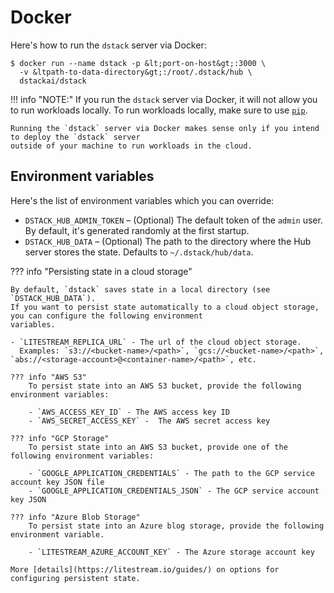 # Docker

Here's how to run the `dstack` server via Docker:

<div class="termy">

```shell
$ docker run --name dstack -p &lt;port-on-host&gt;:3000 \ 
  -v &ltpath-to-data-directory&gt;:/root/.dstack/hub \
  dstackai/dstack
```

</div>

!!! info "NOTE:"
    If you run the `dstack` server via Docker, it will not allow you to run workloads locally. 
    To run workloads locally, make sure to use [`pip`](pip.md).

    Running the `dstack` server via Docker makes sense only if you intend to deploy the `dstack` server 
    outside of your machine to run workloads in the cloud.

## Environment variables

Here's the list of environment variables which you can override:

- `DSTACK_HUB_ADMIN_TOKEN` – (Optional) The default token of the `admin` user. By default, it's generated randomly
  at the first startup.
- `DSTACK_HUB_DATA` – (Optional) The path to the directory where the Hub server stores the state. Defaults to `~/.dstack/hub/data`.

??? info "Persisting state in a cloud storage"

    By default, `dstack` saves state in a local directory (see `DSTACK_HUB_DATA`).
    If you want to persist state automatically to a cloud object storage, you can configure the following environment
    variables.
    
    - `LITESTREAM_REPLICA_URL` - The url of the cloud object storage.
      Examples: `s3://<bucket-name>/<path>`, `gcs://<bucket-name>/<path>`, `abs://<storage-account>@<container-name>/<path>`, etc.
    
    ??? info "AWS S3"
        To persist state into an AWS S3 bucket, provide the following environment variables:
    
        - `AWS_ACCESS_KEY_ID` - The AWS access key ID
        - `AWS_SECRET_ACCESS_KEY` -  The AWS secret access key
    
    ??? info "GCP Storage"
        To persist state into an AWS S3 bucket, provide one of the following environment variables:
    
        - `GOOGLE_APPLICATION_CREDENTIALS` - The path to the GCP service account key JSON file
        - `GOOGLE_APPLICATION_CREDENTIALS_JSON` - The GCP service account key JSON
    
    ??? info "Azure Blob Storage"
        To persist state into an Azure blog storage, provide the following environment variable.
    
        - `LITESTREAM_AZURE_ACCOUNT_KEY` - The Azure storage account key
    
    More [details](https://litestream.io/guides/) on options for configuring persistent state.